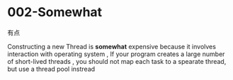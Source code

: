 # 002-Somewhat

有点

Constructing a new Thread is **somewhat** expensive because it involves interaction with operating system , If your program creates a large number of short-lived threads , you should not map each task to a spearate thread, but use a thread pool instread 


